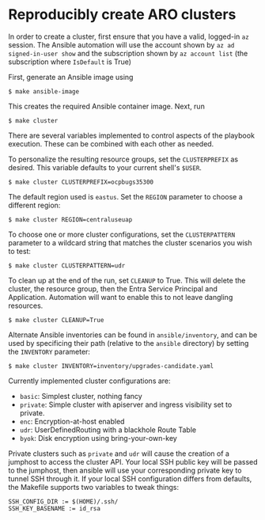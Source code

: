 # Reproducibly create ARO clusters

In order to create a cluster, first ensure that you have a valid, logged-in `az` session. The Ansible automation will use the account shown by `az ad signed-in-user show` and the subscription shown by `az account list` (the subscription where `IsDefault` is True)


First, generate an Ansible image using

```shell
$ make ansible-image
```

This creates the required Ansible container image. Next, run

```shell
$ make cluster
```

There are several variables implemented to control aspects of the playbook execution. These can be combined with each other as needed.

To personalize the resulting resource groups, set the `CLUSTERPREFIX` as desired. This variable defaults to your current shell's `$USER`.

```shell
$ make cluster CLUSTERPREFIX=ocpbugs35300
```

The default region used is `eastus`. Set the `REGION` parameter to choose a different region:

```shell
$ make cluster REGION=centraluseuap
```

To choose one or more cluster configurations, set the `CLUSTERPATTERN` parameter to a wildcard string that matches the cluster scenarios you wish to test:

```shell
$ make cluster CLUSTERPATTERN=udr
```

To clean up at the end of the run, set `CLEANUP` to True. This will delete the cluster, the resource group, then the Entra Service Principal and Application. Automation will want to enable this to not leave dangling resources.

```shell
$ make cluster CLEANUP=True
```

Alternate Ansible inventories can be found in `ansible/inventory`, and can be used by specificing their path (relative to the `ansible` directory) by setting the `INVENTORY` parameter:

```shell
$ make cluster INVENTORY=inventory/upgrades-candidate.yaml
```

Currently implemented cluster configurations are:

- `basic`: Simplest cluster, nothing fancy
- `private`: Simple cluster with apiserver and ingress visibility set to private.
- `enc`: Encryption-at-host enabled
- `udr`: UserDefinedRouting with a blackhole Route Table
- `byok`: Disk encryption using bring-your-own-key

Private clusters such as `private` and `udr` will cause the creation of a jumphost to access the cluster API. Your local SSH public key will be passed to the jumphost, then ansible will use your corresponding private key to tunnel SSH through it. If your local SSH configuration differs from defaults, the Makefile supports two variables to tweak things:

```shell
SSH_CONFIG_DIR := $(HOME)/.ssh/
SSH_KEY_BASENAME := id_rsa
```
